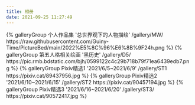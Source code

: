 ```yaml
---
title: 相册
date: 2021-09-25 11:27:49
---
```


<div class="gallery-group-main">
{% galleryGroup 个人作品集 '总世界观下的人物描绘' /gallery/MW/ https://raw.githubusercontent.com/Guiny-Time/PictureBed/main/2022%E5%8C%96%E6%8B%9F24h.png %}
{% galleryGroup 第五人格相关绘画 '黑历史' /gallery/D5/ https://pic.rmb.bdstatic.com/bjh/0599122c4c29b718b79f71ea6439edb7.png %}
{% galleryGroup Pixiv精选1 '2021/6/5~2021/6/9' /gallery/ST1 https://pixiv.cat/89437956.jpg %}
{% galleryGroup Pixiv精选2 '2021/6/10~2021/6/15' /gallery/ST2 https://pixiv.cat/90457194.jpg %}
{% galleryGroup Pixiv精选3 '2021/6/16~2021/6/20' /gallery/ST3/ https://pixiv.cat/90572417.jpg %}
</div>
